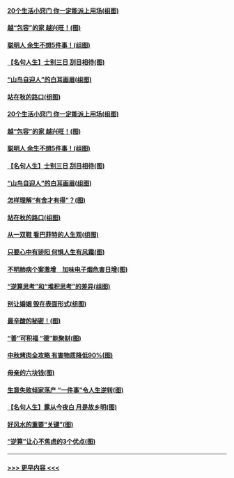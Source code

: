 #### [20个生活小窍门 你一定能派上用场(组图)](../pages/p8/907510.md?t=09161511) 
#### [越“包容”的家 越兴旺！(图)](../pages/p8/907328.md?t=09161511) 
#### [聪明人 余生不想5件事！(组图)](../pages/p8/907364.md?t=09161511) 
#### [【名句人生】士别三日 刮目相待(图)](../pages/p8/906988.md?t=09161511) 
#### [“山鸟自迎人”的白耳画眉(组图)](../pages/p8/907332.md?t=09161511) 
#### [站在秋的路口(组图)](../pages/p8/906914.md?t=09161511) 
#### [20个生活小窍门 你一定能派上用场(组图)](../pages/p8/907510.md?t=09161511) 
#### [越“包容”的家 越兴旺！(图)](../pages/p8/907328.md?t=09161511) 
#### [聪明人 余生不想5件事！(组图)](../pages/p8/907364.md?t=09161511) 
#### [【名句人生】士别三日 刮目相待(图)](../pages/p8/906988.md?t=09161511) 
#### [“山鸟自迎人”的白耳画眉(组图)](../pages/p8/907332.md?t=09161511) 
#### [怎样理解“有舍才有得”？(图)](../pages/p8/906872.md?t=09161511) 
#### [站在秋的路口(组图)](../pages/p8/906914.md?t=09161511) 
#### [从一双鞋 看巴菲特的人生观(组图)](../pages/p8/907311.md?t=09161511) 
#### [只要心中有骄阳 何惧人生有风霜(图)](../pages/p8/907320.md?t=09161511) 
#### [不明肺病个案激增　加味电子烟危害日增(图)](../pages/p8/907307.md?t=09161511) 
#### [“逆算思考”和“堆积思考”的差异(组图)](../pages/p8/907229.md?t=09161511) 
#### [别让婚姻 毁在表面形式(组图)](../pages/p8/907118.md?t=09161511) 
#### [最辛酸的秘密！(图)](../pages/p8/906327.md?t=09161511) 
#### [“善”可积福 “德”能聚财(图)](../pages/p8/906906.md?t=09161511) 
#### [中秋烤肉全攻略 有害物质降低90%(图)](../pages/p8/907227.md?t=09161511) 
#### [母亲的六块钱(图)](../pages/p8/907107.md?t=09161511) 
#### [生意失败倾家荡产 “一件事”令人生逆转(图)](../pages/p8/907101.md?t=09161511) 
#### [【名句人生】露从今夜白 月是故乡明(图)](../pages/p8/906558.md?t=09161511) 
#### [好风水的重要“关键”(图)](../pages/p8/907087.md?t=09161511) 
#### [“逆算”让心不焦虑的3个优点(图)](../pages/p8/907070.md?t=09161511) 

----
#### [ >>> 更早内容 <<< ](../indexes/p8-earlier.md)
